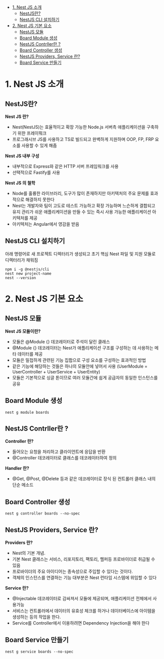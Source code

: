 
- [1. Nest JS 소개](#1-nest-js-소개)
  - [NestJS란?](#nestjs란)
  - [NestJS CLI 설치하기](#nestjs-cli-설치하기)
- [2. Nest JS 기본 요소](#2-nest-js-기본-요소)
  - [NestJS 모듈](#nestjs-모듈)
  - [Board Module 생성](#board-module-생성)
  - [NestJS Contrller란 ?](#nestjs-contrller란-)
  - [Board Controller 생성](#board-controller-생성)
  - [NestJS Providers, Service 란?](#nestjs-providers-service-란)
  - [Board Service 만들기](#board-service-만들기)

# 1. Nest JS 소개

## NestJS란?

**Nest JS 란?**
- Nest(NestJS)는 효율적이고 확장 가능한 Node.js 서버측 애플리케이션을 구축하기 위한 프레이뭐크
- 프로그래시브 JS를 사용하고 TS로 빌드되고 완벽하게 지원하며 OOP, FP, FRP 요소를 사용할 수 있게 해줌

**Nest JS 내부 구성**
- 내부적으로 Express와 같은 HTTP 서버 프레임워크를 사용
- 선택적으로 Fastify를 사용 

**Nest JS 의 철학**
- Node를 훌륭한 라이브러리, 도구가 많이 존재하지만 아키텍처의 주요 문제를 효과적으로 해결하지 못한다
- Nest는 개발자와 팀이 고도로 테스트 가능하고 확장 가능하며 느슨하게 결합되고 유지 관리가 쉬운 애플리케이션을 만들 수 있는 즉시 사용 가능한 애플리케이션 아키텍처를 제공 
- 아키텍처는 Angular에서 영감을 받음 

## NestJS CLI 설치하기 
아래 명령어로 새 프로젝트 디렉터리가 생성되고 초기 핵심 Nest 파일 및 지원 모듈로 디렉터리가 채워짐 

```
npm i -g @nestjs/cli
nest new project-name
nest --version
```

# 2. Nest JS 기본 요소

## NestJS 모듈 

**Nest JS 모듈이란?**  
- 모듈은 @Module {} 데코레이터로 주석이 달린 클래스 
- @Module {} 데코레이터는 Nest가 애플리케이션 구조를 구성하는 데 사용하는 메타 데이터를 제공 
- 모듈은 밀접하게 관련된 기능 집합으로 구성 요소를 구성하는 효과적인 방법 
- 같은 기능에 해당하는 것들은 하나의 모듈안에 넣어서 사용 (UserModule = UserController + UserService + UserEntity)
- 모듈은 기본적으로 싱글 톤이므로 여러 모듈간에 쉽게 공급자의 동일한 인스턴스를 공유

## Board Module 생성 
```
nest g module boards
```

## NestJS Contrller란 ?

**Controller 란?**
- 들어오는 요청을 처리하고 클라이언트에 응답을 반환
- @Controller 데코레이터로 클래스를 데코레이터하여 정의 

**Handler 란?**
- @Get, @Post, @Delete 등과 같은 데코레이터로 장식 된 컨트롤러 클래스 내의 단순 메소드 

## Board Controller 생성
```
nest g controller boards --no-spec
```

## NestJS Providers, Service 란?

**Providers 란?**
- Nest의 기본 개념.
- 기본 Nest 클래스는 서비스, 리포지토리, 팩토리, 헬퍼등 프로바이더로 취급될 수 있음 
- 프로바이더의 주요 아이디어는 종속성으로 주입할 수 있다는 것이다.
- 객체의 인스턴스를 연결하는 기능 대부분은 Nest 런타임 시스템에 위임할 수 있다

**Service 란?**
- @Injectable 데코레이터로 감싸져서 모듈에 제공되며, 애플리케이션 전체에서 사용가능
- 서비스는 컨트롤러에서 데이터의 유효성 체크를 하거나 데이터베이스에 아이템을 생성하는 등의 작업을 한다.
- Service를 Controller에서 이용하려면 Dependency Injection을 해야 한다 

## Board Service 만들기 
```
nest g service boards --no-spec
```